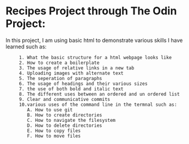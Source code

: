 # Recipes Project through The Odin Project:

In this project, I am using basic html to demonstrate various skills I have learned such as:

         1. What the basic structure for a html webpage looks like
         2. How to create a boilerplate
         3. The usage of relative links in a new tab
         4. Uploading images with alternate text
         5. The seperation of paragraphs
         6. The usage of headings and their various sizes
         7. the use of both bold and italic text
         8. The different uses between an ordered and un ordered list
         9. Clear and communicative commits
         10.various uses of the command line in the termnal such as:
            A. How to use git
            B. How to create directories
            C. How to navigate the filesystem
            D. How to delete directories
            E. How to copy files
            F. How to move files